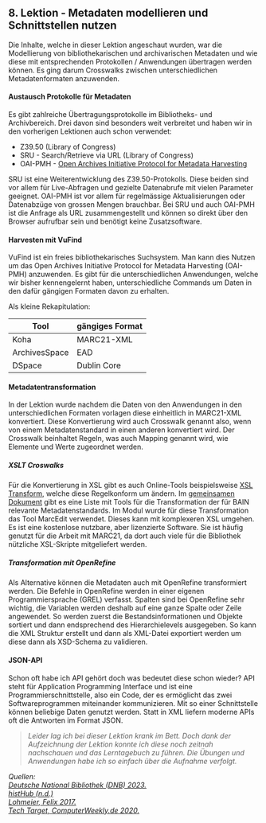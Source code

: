 ## 8. Lektion - Metadaten modellieren und Schnittstellen nutzen

Die Inhalte, welche in dieser Lektion angeschaut wurden, war die Modellierung von bibliothekarischen und archivarischen Metadaten und wie diese mit entsprechenden Protokollen / Anwendungen übertragen werden können. Es ging darum Crosswalks zwischen unterschiedlichen Metadatenformaten anzuwenden.

#### Austausch Protokolle für Metadaten

Es gibt zahlreiche Übertragungsprotokolle im Bibliotheks- und Archivbereich. Drei davon sind besonders weit verbreitet und haben wir in den vorherigen Lektionen auch schon verwendet:

- Z39.50 (Library of Congress)
- SRU - Search/Retrieve via URL (Library of Congress)
- OAI-PMH - [Open Archives Initiative Protocol for Metadata Harvesting](https://blaettmartin.github.io/Lerntagebuch_BAIN/Inhalte/1.Lektion.html)

SRU ist eine Weiterentwicklung des Z39.50-Protokolls. Diese beiden sind vor allem für Live-Abfragen und gezielte Datenabrufe mit vielen Parameter geeignet. OAI-PMH ist vor allem für regelmässige Aktualisierungen oder Datenabzüge von grossen Mengen brauchbar. Bei SRU und auch OAI-PMH ist die Anfrage als URL zusammengestellt und können so direkt über den Browser aufrufbar sein und benötigt keine Zusatzsoftware.

#### Harvesten mit VuFind

VuFind ist ein freies bibliothekarisches Suchsystem. Man kann dies Nutzen um das Open Archives Initiative Protocol for Metadata Harvesting (OAI-PMH) anzuwenden. Es gibt für die unterschiedlichen Anwendungen, welche wir bisher kennengelernt haben, unterschiedliche Commands um Daten in den dafür gängigen Formaten davon zu erhalten.

Als kleine Rekapitulation:

| Tool | gängiges Format|
|-----------| --------|
| Koha | MARC21-XML |
| ArchivesSpace | EAD |
| DSpace | Dublin Core |

#### Metadatentransformation
In der Lektion wurde nachdem die Daten von den Anwendungen in den unterschiedlichen Formaten vorlagen diese einheitlich in MARC21-XML konvertiert. Diese Konvertierung wird auch Crosswalk genannt also, wenn von einem Metadatenstandard in einen anderen konvertiert wird. Der Crosswalk beinhaltet Regeln, was auch Mapping genannt wird, wie Elemente und Werte zugeordnet werden. 

##### XSLT Croswalks
Für die Konvertierung in XSL gibt es auch Online-Tools beispielsweise [XSL Transform](http://xsltransform.net), welche diese Regelkonform um ändern. Im [gemeinsamen Dokument](https://pad.gwdg.de/1a2uYR-wRziCkvy3RL6gjA) gibt es eine Liste mit Tools für die Transformation der für BAIN relevante Metadatenstandards.
Im Modul wurde für diese Transformation das Tool MarcEdit verwendet. Dieses kann mit komplexeren XSL umgehen. Es ist eine kostenlose nutzbare, aber lizenzierte Software. Sie ist häufig genutzt für die Arbeit mit MARC21, da dort auch viele für die Bibliothek nützliche XSL-Skripte mitgeliefert werden.

##### Transformation mit OpenRefine
Als Alternative können die Metadaten auch mit OpenRefine transformiert werden. Die Befehle in OpenRefine werden in einer eigenen Programmiersprache (GREL) verfasst. Spalten sind bei OpenRefine sehr wichtig, die Variablen werden deshalb auf eine ganze Spalte oder Zeile angewendet. So werden zuerst die Bestandsinformationen und Objekte sortiert und dann endsprechend des Hierarchielevels ausgegeben. So kann die XML Struktur erstellt und dann als XML-Datei exportiert werden um diese dann als XSD-Schema zu validieren.

#### JSON-API

Schon oft habe ich API gehört doch was bedeutet diese schon wieder? API steht für Application Programming Interface und ist eine Programmierschnittstelle, also ein Code, der es ermöglicht das zwei Softwareprogrammen miteinander kommunizieren. Mit so einer Schnittstelle können beliebige Daten genutzt werden. Statt in XML liefern moderne APIs oft die Antworten im Format JSON.


> _Leider lag ich bei dieser Lektion krank im Bett. Doch dank der Aufzeichnung der Lektion konnte ich diese noch zeitnah nachschauen und das Lerntagebuch zu führen. Die Übungen und Anwendungen habe ich so einfach über die Aufnahme verfolgt._


_Quellen:_  
_[Deutsche National Bibliothek (DNB) 2023.](https://www.dnb.de/DE/Professionell/Metadatendienste/Datenbezug/SRU/sru.html)_  
_[histHub (n.d.)](https://histhub.ch/grel/)_  
_[Lohmeier, Felix 2017.](https://felixlohmeier.de/slides/2017-05-05_dini-ag-kim_ead-lightning-talk.html#/5/1)_  
_[Tech Target, ComputerWeekly.de 2020.](https://www.computerweekly.com/de/definition/Programmierschnittstelle-API)_  

